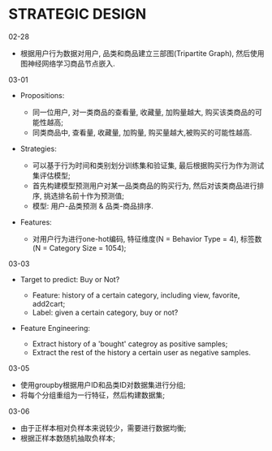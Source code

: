 # STRATEGIC DESIGN

02-28

- 根据用户行为数据对用户, 品类和商品建立三部图(Tripartite Graph), 然后使用图神经网络学习商品节点嵌入.

03-01

- Propositions:
  - 同一位用户, 对一类商品的查看量, 收藏量, 加购量越大, 购买该类商品的可能性越高;
  - 同类商品中, 查看量, 收藏量, 加购量, 购买量越大,被购买的可能性越高.

- Strategies:
  - 可以基于行为时间和类别划分训练集和验证集, 最后根据购买行为作为测试集评估模型;
  - 首先构建模型预测用户对某一品类商品的购买行为, 然后对该类商品进行排序, 挑选排名前十作为预测值;
  - 模型: 用户-品类预测 & 品类-商品排序.

- Features:
  - 对用户行为进行one-hot编码, 特征维度(N = Behavior Type = 4), 标签数(N = Category Size = 1054);

03-03

- Target to predict: Buy or Not?
  - Feature: history of a certain category, including view, favorite, add2cart;
  - Label: given a certain category, buy or not?

- Feature Engineering:
  - Extract history of a 'bought' categroy as positive samples;
  - Extract the rest of the history a certain user as negative samples.

03-05

- 使用groupby根据用户ID和品类ID对数据集进行分组;
- 将每个分组重组为一行特征，然后构建数据集;

03-06

- 由于正样本相对负样本来说较少，需要进行数据均衡;
- 根据正样本数随机抽取负样本;
